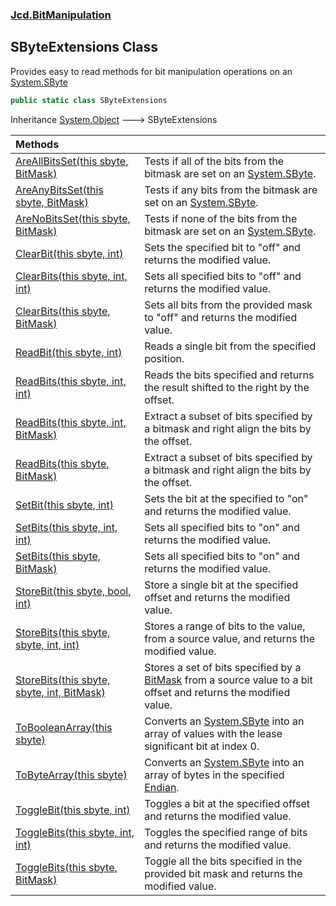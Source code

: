 ### [Jcd.BitManipulation](Jcd.BitManipulation.md 'Jcd.BitManipulation')

## SByteExtensions Class

Provides easy to read methods for bit manipulation operations on an [System.SByte](https://docs.microsoft.com/en-us/dotnet/api/System.SByte 'System.SByte')

```csharp
public static class SByteExtensions
```

Inheritance [System.Object](https://docs.microsoft.com/en-us/dotnet/api/System.Object 'System.Object') &#129106; SByteExtensions

| Methods | |
| :--- | :--- |
| [AreAllBitsSet(this sbyte, BitMask)](Jcd.BitManipulation.SByteExtensions.AreAllBitsSet(thissbyte,Jcd.BitManipulation.BitMask).md 'Jcd.BitManipulation.SByteExtensions.AreAllBitsSet(this sbyte, Jcd.BitManipulation.BitMask)') | Tests if all of the bits from the bitmask are set on an [System.SByte](https://docs.microsoft.com/en-us/dotnet/api/System.SByte 'System.SByte'). |
| [AreAnyBitsSet(this sbyte, BitMask)](Jcd.BitManipulation.SByteExtensions.AreAnyBitsSet(thissbyte,Jcd.BitManipulation.BitMask).md 'Jcd.BitManipulation.SByteExtensions.AreAnyBitsSet(this sbyte, Jcd.BitManipulation.BitMask)') | Tests if any bits from the bitmask are set on an [System.SByte](https://docs.microsoft.com/en-us/dotnet/api/System.SByte 'System.SByte'). |
| [AreNoBitsSet(this sbyte, BitMask)](Jcd.BitManipulation.SByteExtensions.AreNoBitsSet(thissbyte,Jcd.BitManipulation.BitMask).md 'Jcd.BitManipulation.SByteExtensions.AreNoBitsSet(this sbyte, Jcd.BitManipulation.BitMask)') | Tests if none of the bits from the bitmask are set on an [System.SByte](https://docs.microsoft.com/en-us/dotnet/api/System.SByte 'System.SByte'). |
| [ClearBit(this sbyte, int)](Jcd.BitManipulation.SByteExtensions.ClearBit(thissbyte,int).md 'Jcd.BitManipulation.SByteExtensions.ClearBit(this sbyte, int)') | Sets the specified bit to "off" and returns the modified value. |
| [ClearBits(this sbyte, int, int)](Jcd.BitManipulation.SByteExtensions.ClearBits(thissbyte,int,int).md 'Jcd.BitManipulation.SByteExtensions.ClearBits(this sbyte, int, int)') | Sets all specified bits to "off" and returns the modified value. |
| [ClearBits(this sbyte, BitMask)](Jcd.BitManipulation.SByteExtensions.ClearBits(thissbyte,Jcd.BitManipulation.BitMask).md 'Jcd.BitManipulation.SByteExtensions.ClearBits(this sbyte, Jcd.BitManipulation.BitMask)') | Sets all bits from the provided mask to "off" and returns the modified value. |
| [ReadBit(this sbyte, int)](Jcd.BitManipulation.SByteExtensions.ReadBit(thissbyte,int).md 'Jcd.BitManipulation.SByteExtensions.ReadBit(this sbyte, int)') | Reads a single bit from the specified position. |
| [ReadBits(this sbyte, int, int)](Jcd.BitManipulation.SByteExtensions.ReadBits(thissbyte,int,int).md 'Jcd.BitManipulation.SByteExtensions.ReadBits(this sbyte, int, int)') | Reads the bits specified and returns the result shifted to the right by the offset. |
| [ReadBits(this sbyte, int, BitMask)](Jcd.BitManipulation.SByteExtensions.ReadBits(thissbyte,int,Jcd.BitManipulation.BitMask).md 'Jcd.BitManipulation.SByteExtensions.ReadBits(this sbyte, int, Jcd.BitManipulation.BitMask)') | Extract a subset of bits specified by a bitmask and right align the bits by the offset. |
| [ReadBits(this sbyte, BitMask)](Jcd.BitManipulation.SByteExtensions.ReadBits(thissbyte,Jcd.BitManipulation.BitMask).md 'Jcd.BitManipulation.SByteExtensions.ReadBits(this sbyte, Jcd.BitManipulation.BitMask)') | Extract a subset of bits specified by a bitmask and right align the bits by the offset. |
| [SetBit(this sbyte, int)](Jcd.BitManipulation.SByteExtensions.SetBit(thissbyte,int).md 'Jcd.BitManipulation.SByteExtensions.SetBit(this sbyte, int)') | Sets the bit at the specified to "on" and returns the modified value. |
| [SetBits(this sbyte, int, int)](Jcd.BitManipulation.SByteExtensions.SetBits(thissbyte,int,int).md 'Jcd.BitManipulation.SByteExtensions.SetBits(this sbyte, int, int)') | Sets all specified bits to "on" and returns the modified value. |
| [SetBits(this sbyte, BitMask)](Jcd.BitManipulation.SByteExtensions.SetBits(thissbyte,Jcd.BitManipulation.BitMask).md 'Jcd.BitManipulation.SByteExtensions.SetBits(this sbyte, Jcd.BitManipulation.BitMask)') | Sets all specified bits to "on" and returns the modified value. |
| [StoreBit(this sbyte, bool, int)](Jcd.BitManipulation.SByteExtensions.StoreBit(thissbyte,bool,int).md 'Jcd.BitManipulation.SByteExtensions.StoreBit(this sbyte, bool, int)') | Store a single bit at the specified offset and returns the modified value. |
| [StoreBits(this sbyte, sbyte, int, int)](Jcd.BitManipulation.SByteExtensions.StoreBits(thissbyte,sbyte,int,int).md 'Jcd.BitManipulation.SByteExtensions.StoreBits(this sbyte, sbyte, int, int)') | Stores a range of bits to the value, from a source value, and returns the modified value. |
| [StoreBits(this sbyte, sbyte, int, BitMask)](Jcd.BitManipulation.SByteExtensions.StoreBits(thissbyte,sbyte,int,Jcd.BitManipulation.BitMask).md 'Jcd.BitManipulation.SByteExtensions.StoreBits(this sbyte, sbyte, int, Jcd.BitManipulation.BitMask)') | Stores a set of bits specified by a [BitMask](Jcd.BitManipulation.BitMask.md 'Jcd.BitManipulation.BitMask') from a source value to a bit offset and returns the modified value. |
| [ToBooleanArray(this sbyte)](Jcd.BitManipulation.SByteExtensions.ToBooleanArray(thissbyte).md 'Jcd.BitManipulation.SByteExtensions.ToBooleanArray(this sbyte)') | Converts an [System.SByte](https://docs.microsoft.com/en-us/dotnet/api/System.SByte 'System.SByte') into an array of  values with the lease significant bit at index 0. |
| [ToByteArray(this sbyte)](Jcd.BitManipulation.SByteExtensions.ToByteArray(thissbyte).md 'Jcd.BitManipulation.SByteExtensions.ToByteArray(this sbyte)') | Converts an [System.SByte](https://docs.microsoft.com/en-us/dotnet/api/System.SByte 'System.SByte') into an array of bytes in the specified [Endian](Jcd.BitManipulation.Endian.md 'Jcd.BitManipulation.Endian'). |
| [ToggleBit(this sbyte, int)](Jcd.BitManipulation.SByteExtensions.ToggleBit(thissbyte,int).md 'Jcd.BitManipulation.SByteExtensions.ToggleBit(this sbyte, int)') | Toggles a bit at the specified offset and returns the modified value. |
| [ToggleBits(this sbyte, int, int)](Jcd.BitManipulation.SByteExtensions.ToggleBits(thissbyte,int,int).md 'Jcd.BitManipulation.SByteExtensions.ToggleBits(this sbyte, int, int)') | Toggles the specified range of bits and returns the modified value. |
| [ToggleBits(this sbyte, BitMask)](Jcd.BitManipulation.SByteExtensions.ToggleBits(thissbyte,Jcd.BitManipulation.BitMask).md 'Jcd.BitManipulation.SByteExtensions.ToggleBits(this sbyte, Jcd.BitManipulation.BitMask)') | Toggle all the bits specified in the provided bit mask and returns the modified value. |
